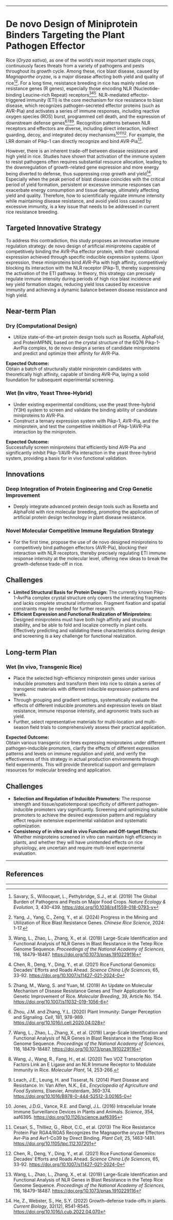 
---

# De novo Design of Miniprotein Binders Targeting the Plant Pathogen Effector

Rice (*Oryza sativa*), as one of the world’s most important staple crops, continuously faces threats from a variety of pathogens and pests throughout its growth cycle. Among these, rice blast disease, caused by *Magnaporthe oryzae*, is a major disease affecting both yield and quality of rice[^1][^2]. For a long time, resistance breeding in rice has mainly relied on resistance genes (R genes), especially those encoding NLR (Nucleotide-binding Leucine-rich Repeat) receptors[^3][^4][^5]. NLR-mediated effector-triggered immunity (ETI) is the core mechanism for rice resistance to blast disease, which recognizes pathogen-secreted effector proteins (such as AVR-Pia) and activates a series of immune responses, including reactive oxygen species (ROS) burst, programmed cell death, and the expression of downstream defense genes[^6][^3][^7][^8]. Recognition patterns between NLR receptors and effectors are diverse, including direct interaction, indirect guarding, decoy, and integrated decoy mechanisms[^9][^10][^4]. For example, the LRR domain of Pikp-1 can directly recognize and bind AVR-Pia[^3].

However, there is an inherent trade-off between disease resistance and high yield in rice. Studies have shown that activation of the immune system to resist pathogens often requires substantial resource allocation, leading to the downregulation of growth-related gene expression and more energy being diverted to defense, thus suppressing crop growth and yield[^11]. Especially when the peak period of blast disease coincides with the critical period of yield formation, persistent or excessive immune responses can exacerbate energy consumption and tissue damage, ultimately affecting yield and quality. Therefore, how to scientifically regulate immune intensity while maintaining disease resistance, and avoid yield loss caused by excessive immunity, is a key issue that needs to be addressed in current rice resistance breeding.

## Targeted Innovative Strategy

To address this contradiction, this study proposes an innovative immune regulation strategy: de novo design of artificial miniproteins capable of competitively binding the AVR-Pia effector protein, with their conditional expression achieved through specific inducible expression systems. Upon expression, these miniproteins bind AVR-Pia with high affinity, competitively blocking its interaction with the NLR receptor (Pikp-1), thereby suppressing the activation of the ETI pathway. In theory, this strategy can precisely regulate immune intensity during periods of high rice blast incidence and key yield formation stages, reducing yield loss caused by excessive immunity and achieving a dynamic balance between disease resistance and high yield.

## Near-term Plan

### Dry (Computational Design)

- Utilize state-of-the-art protein design tools such as Rosetta, AlphaFold, and ProteinMPNN, based on the crystal structure of the 6Q76 Pikp-1-AvrPia complex, to de novo design a series of candidate miniproteins and predict and optimize their affinity for AVR-Pia.

**Expected Outcome:**  
Obtain a batch of structurally stable miniprotein candidates with theoretically high affinity, capable of binding AVR-Pia, laying a solid foundation for subsequent experimental screening.

### Wet (In vitro, Yeast Three-Hybrid)

- Under existing experimental conditions, use the yeast three-hybrid (Y3H) system to screen and validate the binding ability of candidate miniproteins to AVR-Pia.
- Construct a ternary expression system with Pikp-1, AVR-Pia, and the miniprotein, and test the competitive inhibition of Pikp-1/AVR-Pia interaction by the miniprotein.

**Expected Outcome:**  
Successfully screen miniproteins that efficiently bind AVR-Pia and significantly inhibit Pikp-1/AVR-Pia interaction in the yeast three-hybrid system, providing a basis for in vivo functional validation.

## Innovations

### Deep Integration of Protein Engineering and Crop Genetic Improvement

- Deeply integrate advanced protein design tools such as Rosetta and AlphaFold with rice molecular breeding, promoting the application of artificial protein design technology in plant disease resistance.

### Novel Molecular Competitive Immune Regulation Strategy

- For the first time, propose the use of de novo designed miniproteins to competitively bind pathogen effectors (AVR-Pia), blocking their interaction with NLR receptors, thereby precisely regulating ETI immune response intensity at the molecular level, offering new ideas to break the growth-defense trade-off in rice.

## Challenges

- **Limited Structural Basis for Protein Design:** The currently known Pikp-1-AvrPia complex crystal structure only covers the interacting fragments and lacks complete structural information. Fragment fixation and spatial constraints may be needed for further research.
- **Efficient Expression and Functional Realization of Miniproteins:** Designed miniproteins must have both high affinity and structural stability, and be able to fold and localize correctly in plant cells. Effectively predicting and validating these characteristics during design and screening is a key challenge for functional realization.

## Long-term Plan

### Wet (In vivo, Transgenic Rice)

- Place the selected high-efficiency miniprotein genes under various inducible promoters and transform them into rice to obtain a series of transgenic materials with different inducible expression patterns and levels.
- Through grouping and gradient settings, systematically evaluate the effects of different inducible promoters and expression levels on blast resistance, immune response intensity, and agronomic traits such as yield.
- Further, select representative materials for multi-location and multi-season field trials to comprehensively assess their practical application.

**Expected Outcome:**  
Obtain various transgenic rice lines expressing miniproteins under different pathogen-inducible promoters, clarify the effects of different expression patterns and levels on immune regulation and yield, and verify the effectiveness of this strategy in actual production environments through field experiments. This will provide theoretical support and germplasm resources for molecular breeding and application.

## Challenges

- **Selection and Regulation of Inducible Promoters:** The response strength and tissue/spatiotemporal specificity of different pathogen-inducible promoters vary significantly. Screening and optimizing suitable promoters to achieve the desired expression pattern and regulatory effect require extensive experimental validation and systematic optimization.
- **Consistency of in vitro and in vivo Function and Off-target Effects:** Whether miniproteins screened in vitro can maintain high efficiency in plants, and whether they will have unintended effects on rice physiology, are uncertain and require multi-level experimental evaluation.

---

## References

[^1]: Savary, S., Willocquet, L., Pethybridge, S.J., et al. (2019) The Global Burden of Pathogens and Pests on Major Food Crops. *Nature Ecology & Evolution*, 3, 430-439. https://doi.org/10.1038/s41559-018-0793-y

[^2]: Yang, J., Yang, C., Zeng, Y., et al. (2024) Progress in the Mining and Utilization of Rice Blast Resistance Genes. *Chinese Rice Science*, 2024: 1-17.

[^3]: Wang, L., Zhao, L., Zhang, X., et al. (2019) Large-Scale Identification and Functional Analysis of NLR Genes in Blast Resistance in the Tetep Rice Genome Sequence. *Proceedings of the National Academy of Sciences*, 116, 18479-18487. https://doi.org/10.1073/pnas.1910229116

[^4]: Chen, R., Deng, Y., Ding, Y., et al. (2021) Rice Functional Genomics: Decades’ Efforts and Roads Ahead. *Science China Life Sciences*, 65, 33-92. https://doi.org/10.1007/s11427-021-2024-0

[^5]: Zhang, M., Wang, S. and Yuan, M. (2019) An Update on Molecular Mechanism of Disease Resistance Genes and Their Application for Genetic Improvement of Rice. *Molecular Breeding*, 39, Article No. 154. https://doi.org/10.1007/s11032-019-1056-6

[^6]: Zhou, J.M. and Zhang, Y.L. (2020) Plant Immunity: Danger Perception and Signaling. *Cell*, 181, 978-989. https://doi.org/10.1016/j.cell.2020.04.028

[^7]: Wang, J., Wang, R., Fang, H., et al. (2020) Two VOZ Transcription Factors Link an E Ligase and an NLR Immune Receptor to Modulate Immunity in Rice. *Molecular Plant*, 14, 253-266.

[^8]: Leach, J.E., Leung, H. and Tisserat, N. (2014) Plant Disease and Resistance. In: Van Alfen, N.K., Ed., *Encyclopedia of Agriculture and Food Systems*, Elsevier, Amsterdam, 360-374. https://doi.org/10.1016/B978-0-444-52512-3.00165-0

[^9]: Jones, J.D.G., Vance, R.E. and Dangl, J.L. (2016) Intracellular Innate Immune Surveillance Devices in Plants and Animals. *Science*, 354, aaf6395. https://doi.org/10.1126/science.aaf6395

[^10]: Cesari, S., Thilliez, G., Ribot, C.C., et al. (2013) The Rice Resistance Protein Pair RGA4/RGA5 Recognizes the Magnaporthe oryzae Effectors Avr-Pia and Avr1-Co39 by Direct Binding. *Plant Cell*, 25, 1463-1481. https://doi.org/10.1105/tpc.112.107201

[^11]: He, Z., Webster, S., He, S.Y. (2022) Growth–defense trade-offs in plants. *Current Biology*, 32(12), R541-R545. https://doi.org/10.1016/j.cub.2022.04.070

---
